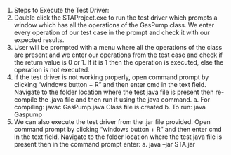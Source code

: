 1.	Steps to Execute the Test Driver:
1.	Double click the STAProject.exe to run the test driver which prompts a window which has all the operations of the GasPump class. We enter every operation of our test case in the prompt and check it with our expected results.
2.	User will be prompted with a menu where all the operations of the class are present and we enter our operations from the test case and check if the return value is 0 or 1. If it is 1 then the operation is executed, else the operation is not executed.
3.	If the test driver is not working properly, open command prompt by clicking “windows button + R” and then enter cmd in the text field. Navigate to the folder location where the test java file is present then re-compile the .java file and then run it using the java command.
a.	For compiling: javac GasPump.java  Class file is created
b.	To run: java Gaspump
4.	We can also execute the test driver from the .jar file provided. Open command prompt by clicking “windows button + R” and then enter cmd in the text field. Navigate to the folder location where the test java file is present then in the command prompt enter:
a.	java –jar STA.jar

